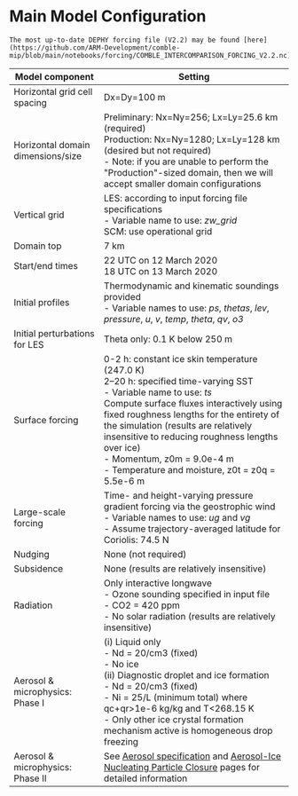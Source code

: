 # Main Model Configuration

```{attention}
The most up-to-date DEPHY forcing file (V2.2) may be found [here](https://github.com/ARM-Development/comble-mip/blob/main/notebooks/forcing/COMBLE_INTERCOMPARISON_FORCING_V2.2.nc).
```

| Model component                      | Setting                                                                                                                                                                                         |
|--------------------------------------|-------------------------------------------------------------------------------------------------------------------------------------------------------------------------------------------------|
| Horizontal grid cell spacing         | Dx=Dy=100 m                                                                                                                                                                                     |
| Horizontal domain dimensions/size    | Preliminary: Nx=Ny=256; Lx=Ly=25.6 km (required)<br>Production: Nx=Ny=1280; Lx=Ly=128 km (desired but not required)<br>- Note: if you are unable to perform the "Production"-sized domain, then we will accept smaller domain configurations                                                                                                                                                                                                     |
| Vertical grid                        | LES: according to input forcing file specifications<br>- Variable name to use: _zw_grid_<br>SCM: use operational grid                                                                           |
| Domain top                           | 7 km                                                                                                                                                                                            |
| Start/end times                      | 22 UTC on 12 March 2020<br>18 UTC on 13 March 2020                                                                                                                                              |
| Initial profiles                     | Thermodynamic and kinematic soundings provided<br>- Variable names to use: _ps_, _thetas_, _lev_, _pressure_, _u_, _v_, _temp_, _theta_, _qv_, _o3_                                             |
| Initial perturbations for LES        | Theta only: 0.1 K below 250 m                                                                                                                                                                   |
| Surface forcing                      | 0-2 h: constant ice skin temperature (247.0 K)<br>2–20 h: specified time-varying SST<br>- Variable name to use: _ts_<br>Compute surface fluxes interactively using fixed roughness lengths for the entirety of the simulation (results are relatively insensitive to reducing roughness lengths over ice)<br>- Momentum, z0m = 9.0e-4 m<br>- Temperature and moisture, z0t = z0q = 5.5e-6 m                                                                                                    |
| Large-scale forcing                  | Time- and height-varying pressure gradient forcing via the geostrophic wind<br>- Variable names to use: _ug_ and _vg_<br>- Assume trajectory-averaged latitude for Coriolis: 74.5 N             |
| Nudging                              | None (not required)                                                                                                                                                                             |
| Subsidence                           | None (results are relatively insensitive)                                                                                                                                                       |
| Radiation                            | Only interactive longwave<br>- Ozone sounding specified in input file<br>- CO2 = 420 ppm<br>- No solar radiation (results are relatively insensitive)                                           |
| Aerosol & microphysics: Phase I      | (i) Liquid only<br>- Nd = 20/cm3 (fixed)<br>- No ice<br>(ii) Diagnostic droplet and ice formation<br>- Nd = 20/cm3 (fixed)<br>- Ni = 25/L (minimum total) where qc+qr>1e-6 kg/kg and T<268.15 K<br>- Only other ice crystal formation mechanism active is homogeneous drop freezing                                                                                                                                                                      |
| Aerosol & microphysics: Phase II     | See [Aerosol specification](https://arm-development.github.io/comble-mip/notebooks/setup/aerosol-specification.html) and [Aerosol-Ice Nucleating Particle Closure](https://arm-development.github.io/comble-mip/notebooks/setup/aerosol-inp-closure.html) pages for detailed information                                                                                                                                |
